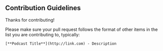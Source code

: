 ## Contribution Guidelines

Thanks for contributing!

Please make sure your pull request follows the format of other items in the list you are contributing to, typically:

`[**Podcast Title**](http://link.com) - Description`
